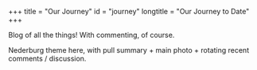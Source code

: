 +++
title = "Our Journey"
id = "journey"
longtitle = "Our Journey to Date"
+++

<div id="galleria" class="gallery"></div>
<div id="galleria2" class="gallery"></div>
<div data-toggle="jsfg" data-tags="dogs" data-per-page="16"></div>

Blog of all the things! With commenting, of course.

Nederburg theme here, with pull summary + main photo + rotating recent comments / discussion.
